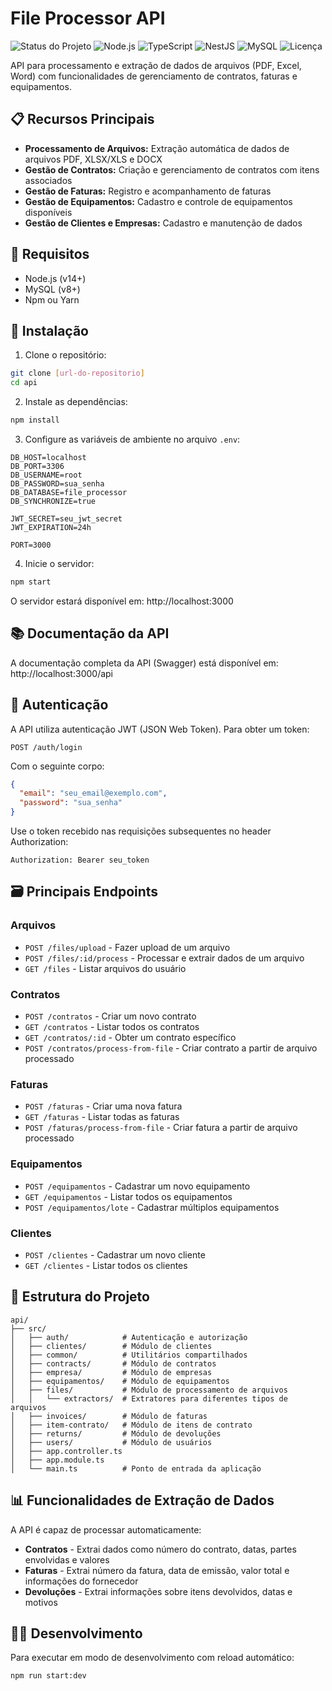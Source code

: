 # File Processor API

![Status do Projeto](https://img.shields.io/badge/status-finalizado-green)
![Node.js](https://img.shields.io/badge/Node.js-14%2B-339933?logo=node.js)
![TypeScript](https://img.shields.io/badge/TypeScript-4.x-3178C6?logo=typescript)
![NestJS](https://img.shields.io/badge/NestJS-8.x-E0234E?logo=nestjs)
![MySQL](https://img.shields.io/badge/MySQL-8.0-4479A1?logo=mysql)
![Licença](https://img.shields.io/badge/licença-MIT-green)

API para processamento e extração de dados de arquivos (PDF, Excel, Word) com funcionalidades de gerenciamento de contratos, faturas e equipamentos.

## 📋 Recursos Principais

- **Processamento de Arquivos:** Extração automática de dados de arquivos PDF, XLSX/XLS e DOCX
- **Gestão de Contratos:** Criação e gerenciamento de contratos com itens associados
- **Gestão de Faturas:** Registro e acompanhamento de faturas
- **Gestão de Equipamentos:** Cadastro e controle de equipamentos disponíveis
- **Gestão de Clientes e Empresas:** Cadastro e manutenção de dados

## 🔧 Requisitos

- Node.js (v14+)
- MySQL (v8+)
- Npm ou Yarn

## 🚀 Instalação

1. Clone o repositório:
```bash
git clone [url-do-repositorio]
cd api
```

2. Instale as dependências:
```bash
npm install
```

3. Configure as variáveis de ambiente no arquivo `.env`:
```
DB_HOST=localhost
DB_PORT=3306
DB_USERNAME=root
DB_PASSWORD=sua_senha
DB_DATABASE=file_processor
DB_SYNCHRONIZE=true

JWT_SECRET=seu_jwt_secret
JWT_EXPIRATION=24h

PORT=3000
```

4. Inicie o servidor:
```bash
npm start
```

O servidor estará disponível em: http://localhost:3000

## 📚 Documentação da API

A documentação completa da API (Swagger) está disponível em:
http://localhost:3000/api

## 🔐 Autenticação

A API utiliza autenticação JWT (JSON Web Token). Para obter um token:

```
POST /auth/login
```

Com o seguinte corpo:
```json
{
  "email": "seu_email@exemplo.com",
  "password": "sua_senha"
}
```

Use o token recebido nas requisições subsequentes no header Authorization:
```
Authorization: Bearer seu_token
```

## 🗃️ Principais Endpoints

### Arquivos
- `POST /files/upload` - Fazer upload de um arquivo
- `POST /files/:id/process` - Processar e extrair dados de um arquivo
- `GET /files` - Listar arquivos do usuário

### Contratos
- `POST /contratos` - Criar um novo contrato
- `GET /contratos` - Listar todos os contratos
- `GET /contratos/:id` - Obter um contrato específico
- `POST /contratos/process-from-file` - Criar contrato a partir de arquivo processado

### Faturas
- `POST /faturas` - Criar uma nova fatura
- `GET /faturas` - Listar todas as faturas
- `POST /faturas/process-from-file` - Criar fatura a partir de arquivo processado

### Equipamentos
- `POST /equipamentos` - Cadastrar um novo equipamento
- `GET /equipamentos` - Listar todos os equipamentos
- `POST /equipamentos/lote` - Cadastrar múltiplos equipamentos

### Clientes
- `POST /clientes` - Cadastrar um novo cliente
- `GET /clientes` - Listar todos os clientes

## 📁 Estrutura do Projeto

```
api/
├── src/
│   ├── auth/            # Autenticação e autorização 
│   ├── clientes/        # Módulo de clientes
│   ├── common/          # Utilitários compartilhados
│   ├── contracts/       # Módulo de contratos
│   ├── empresa/         # Módulo de empresas
│   ├── equipamentos/    # Módulo de equipamentos
│   ├── files/           # Módulo de processamento de arquivos
│   │   └── extractors/  # Extratores para diferentes tipos de arquivos
│   ├── invoices/        # Módulo de faturas
│   ├── item-contrato/   # Módulo de itens de contrato
│   ├── returns/         # Módulo de devoluções
│   ├── users/           # Módulo de usuários
│   ├── app.controller.ts
│   ├── app.module.ts
│   └── main.ts          # Ponto de entrada da aplicação
```

## 📊 Funcionalidades de Extração de Dados

A API é capaz de processar automaticamente:

- **Contratos** - Extrai dados como número do contrato, datas, partes envolvidas e valores
- **Faturas** - Extrai número da fatura, data de emissão, valor total e informações do fornecedor
- **Devoluções** - Extrai informações sobre itens devolvidos, datas e motivos

## 👩‍💻 Desenvolvimento

Para executar em modo de desenvolvimento com reload automático:

```bash
npm run start:dev
```
